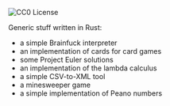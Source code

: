 ![CC0 License](https://img.shields.io/badge/license-CC0-lightgrey.svg)

Generic stuff written in Rust:

- a simple Brainfuck interpreter
- an implementation of cards for card games
- some Project Euler solutions
- an implementation of the lambda calculus
- a simple CSV-to-XML tool
- a minesweeper game
- a simple implementation of Peano numbers
